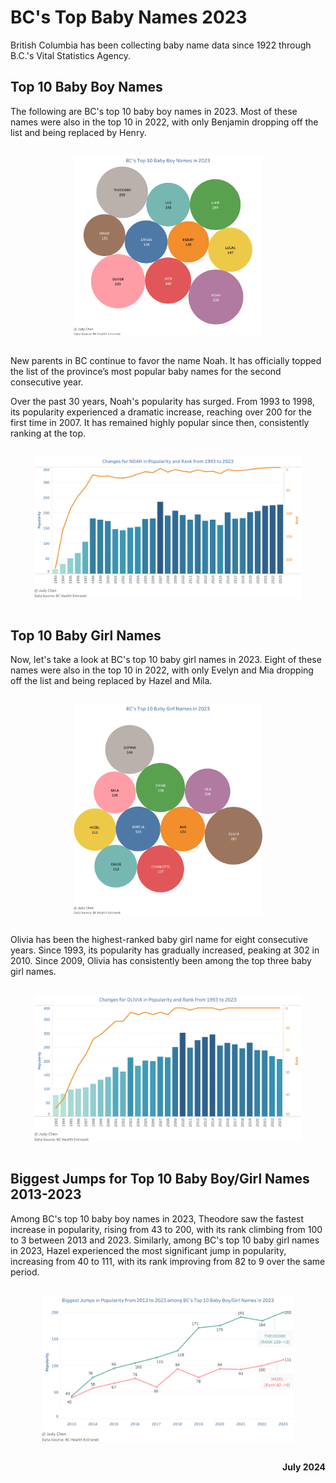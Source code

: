 # BC's Top Baby Names 2023

British Columbia has been collecting baby name data since 1922 through B.C.'s Vital Statistics Agency. 

## Top 10 Baby Boy Names

The following are BC's top 10 baby boy names in 2023. Most of these names were also in the top 10 in 2022, with only Benjamin dropping off the list and being replaced by Henry.

<div style="text-align:center">

<span style="width:60%;display:inline-block">

![image](images/BC's_Top_10_Baby_Boy_Names_in_2023.png)

</span>

</div>

New parents in BC continue to favor the name Noah. It has officially topped the list of the province’s most popular baby names for the second consecutive year.

Over the past 30 years, Noah's popularity has surged. From 1993 to 1998, its popularity experienced a dramatic increase, reaching over 200 for the first time in 2007. It has remained highly popular since then, consistently ranking at the top.

<div style="text-align:center">

<span style="width:85%;display:inline-block">

![image](images/Changes_for_NOAH_in_Popularity_and_Rank_from_1993_to_2023.png)

</span>

</div>

## Top 10 Baby Girl Names

Now, let's take a look at BC's top 10 baby girl names in 2023. Eight of these names were also in the top 10 in 2022, with only Evelyn and Mia dropping off the list and being replaced by Hazel and Mila.

<div style="text-align:center">

<span style="width:60%;display:inline-block">

![image](images/BC's_Top_10_Baby_Girl_Names_in_2023.png)

</span>

</div>

Olivia has been the highest-ranked baby girl name for eight consecutive years. Since 1993, its popularity has gradually increased, peaking at 302 in 2010. Since 2009, Olivia has consistently been among the top three baby girl names.


<div style="text-align:center">

<span style="width:85%;display:inline-block">

![image](images/Changes_for_OLIVIA_in_Popularity_and_Rank_from_1993_to_2023.png)

</span>

</div>

## Biggest Jumps for Top 10 Baby Boy/Girl Names 2013-2023

Among BC's top 10 baby boy names in 2023, Theodore saw the fastest increase in popularity, rising from 43 to 200, with its rank climbing from 100 to 3 between 2013 and 2023. Similarly, among BC's top 10 baby girl names in 2023, Hazel experienced the most significant jump in popularity, increasing from 40 to 111, with its rank improving from 82 to 9 over the same period.

<div style="text-align:center">

<span style="width:80%;display:inline-block">

![image](images/Biggest_Jumps_in_Popularity_from_2013_to_2023.png)

</span>

</div>

**<p align="right">July 2024</p>**